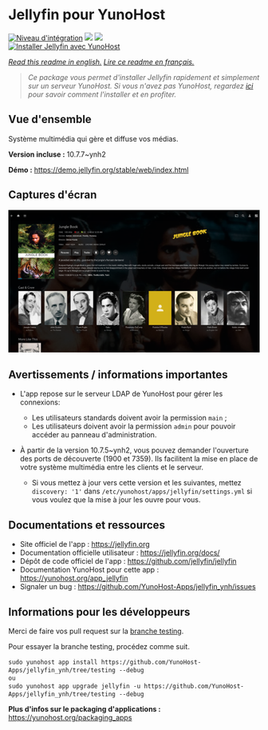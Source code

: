 # Jellyfin pour YunoHost

[![Niveau d'intégration](https://dash.yunohost.org/integration/jellyfin.svg)](https://dash.yunohost.org/appci/app/jellyfin) ![](https://ci-apps.yunohost.org/ci/badges/jellyfin.status.svg) ![](https://ci-apps.yunohost.org/ci/badges/jellyfin.maintain.svg)  
[![Installer Jellyfin avec YunoHost](https://install-app.yunohost.org/install-with-yunohost.svg)](https://install-app.yunohost.org/?app=jellyfin)

*[Read this readme in english.](./README.md)*
*[Lire ce readme en français.](./README_fr.md)*

> *Ce package vous permet d'installer Jellyfin rapidement et simplement sur un serveur YunoHost.
Si vous n'avez pas YunoHost, regardez [ici](https://yunohost.org/#/install) pour savoir comment l'installer et en profiter.*

## Vue d'ensemble

Système multimédia qui gère et diffuse vos médias.

**Version incluse :** 10.7.7~ynh2

**Démo :** https://demo.jellyfin.org/stable/web/index.html

## Captures d'écran

![](./doc/screenshots/jellyfin.png)

## Avertissements / informations importantes

* L'app repose sur le serveur LDAP de YunoHost pour gérer les connexions:
  * Les utilisateurs standards doivent avoir la permission `main` ;
  * Les utilisateurs doivent avoir la permission `admin` pour pouvoir accéder au panneau d'administration.

* À partir de la version 10.7.5~ynh2, vous pouvez demander l'ouverture des ports de découverte (1900 et 7359).
Ils facilitent la mise en place de votre système multimédia entre les clients et le serveur.
  * Si vous mettez à jour vers cette version et les suivantes, mettez `discovery: '1'` dans `/etc/yunohost/apps/jellyfin/settings.yml`
si vous voulez que la mise à jour les ouvre pour vous.

## Documentations et ressources

* Site officiel de l'app : https://jellyfin.org
* Documentation officielle utilisateur : https://jellyfin.org/docs/
* Dépôt de code officiel de l'app : https://github.com/jellyfin/jellyfin
* Documentation YunoHost pour cette app : https://yunohost.org/app_jellyfin
* Signaler un bug : https://github.com/YunoHost-Apps/jellyfin_ynh/issues

## Informations pour les développeurs

Merci de faire vos pull request sur la [branche testing](https://github.com/YunoHost-Apps/jellyfin_ynh/tree/testing).

Pour essayer la branche testing, procédez comme suit.
```
sudo yunohost app install https://github.com/YunoHost-Apps/jellyfin_ynh/tree/testing --debug
ou
sudo yunohost app upgrade jellyfin -u https://github.com/YunoHost-Apps/jellyfin_ynh/tree/testing --debug
```

**Plus d'infos sur le packaging d'applications :** https://yunohost.org/packaging_apps